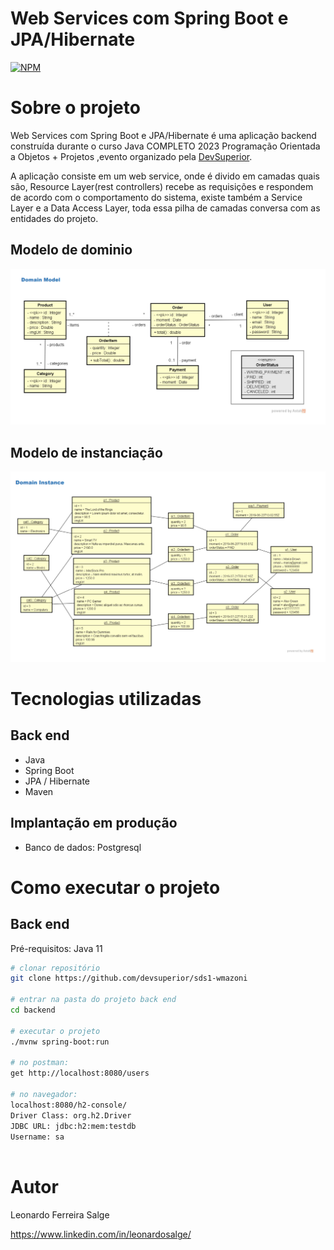 # Web Services com Spring Boot e JPA/Hibernate
[![NPM](https://img.shields.io/npm/l/react)](https://github.com/salgeee/workshop-springboot3-jpa/blob/main/LICENSE) 

# Sobre o projeto


Web Services com Spring Boot e JPA/Hibernate é uma aplicação backend construída durante o curso Java COMPLETO 2023 Programação Orientada a Objetos + Projetos
,evento organizado pela [DevSuperior](https://devsuperior.com "Site da DevSuperior").

A aplicação consiste em um web service, onde é divido em camadas quais são, Resource Layer(rest controllers) recebe as requisições e respondem de acordo com o comportamento do sistema, existe também a Service Layer e a Data Access Layer, toda essa pilha de camadas conversa com as entidades do projeto.

## Modelo de dominio 
![Modelo 1](https://raw.githubusercontent.com/salgeee/workshop-springboot3-jpa/main/assets/DomainModel.png) 


## Modelo de instanciação
![Modelo 2](https://raw.githubusercontent.com/salgeee/workshop-springboot3-jpa/main/assets/DomainInstance.png)

# Tecnologias utilizadas
## Back end
- Java
- Spring Boot
- JPA / Hibernate
- Maven

## Implantação em produção

- Banco de dados: Postgresql

# Como executar o projeto

## Back end
Pré-requisitos: Java 11

```bash
# clonar repositório
git clone https://github.com/devsuperior/sds1-wmazoni

# entrar na pasta do projeto back end
cd backend

# executar o projeto
./mvnw spring-boot:run

# no postman:
get http://localhost:8080/users

# no navegador:
localhost:8080/h2-console/
Driver Class: org.h2.Driver
JDBC URL: jdbc:h2:mem:testdb
Username: sa



```

# Autor

Leonardo Ferreira Salge

https://www.linkedin.com/in/leonardosalge/

